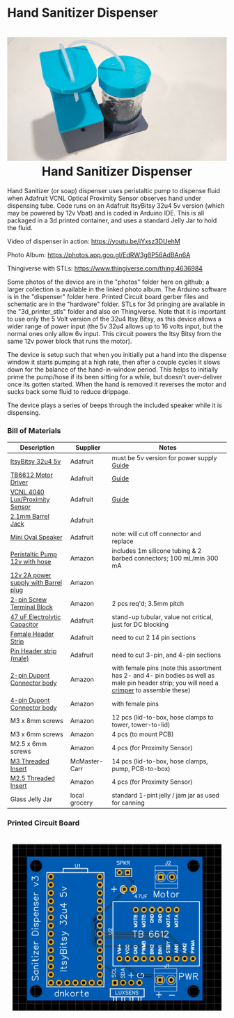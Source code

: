 # Hand Sanitizer Dispenser

<h1 align="center">
	<img width="853" src="https://github.com/dnkorte/sanitizer/blob/master/pictures/picture1_front.jpg" alt="Picture of Hand Sanitizer Dispenser"><br>Hand Sanitizer Dispenser
</h1>


Hand Sanitizer (or soap) dispenser uses peristaltic pump to dispense fluid when Adafruit VCNL Optical Proximity Sensor observes hand under dispensing tube.  Code runs on an Adafruit ItsyBitsy 32u4 5v version (which may be powered by 12v Vbat) and is coded in Arduino IDE.  This is all packaged in a 3d printed container, and uses a standard Jelly Jar to hold the fluid.

Video of dispenser in action:  https://youtu.be/iYxsz3DUehM 

Photo Album: https://photos.app.goo.gl/EdRW3g8P56AdBAn6A

Thingiverse with STLs: https://www.thingiverse.com/thing:4636984

Some photos of the device are in the "photos" folder here on github; a larger collection is available in the linked photo album.  The Arduino software is in the "dispenser" folder here.  Printed Circuit board gerber files and schematic are in the "hardware" folder. STLs for 3d pringing are available in the "3d_printer_stls" folder and also on Thingiverse.   Note that it is important to use only the 5 Volt version of the 32u4 Itsy Bitsy, as this device allows a wider range of power input (the 5v 32u4 allows up to 16 volts input, but the normal ones only allow 6v input.  This circuit powers the Itsy Bitsy from the same 12v power block that runs the motor).

The device is setup such that when you initially put a hand into the dispense window it starts pumping at a high rate, then after a couple cycles it slows down for the balance of the hand-in-window period.  This helps to initially prime the pump/hose if its been sitting for a while, but doesn't over-deliver once its gotten started.  When the hand is removed it reverses the motor and sucks back some fluid to reduce drippage.

The device plays a series of beeps through the included speaker while it is dispensing.  

### Bill of Materials

| Description | Supplier | Notes |
| ----------- | -------- | ----- | 
| [ItsyBitsy 32u4 5v](https://www.adafruit.com/product/3677) | Adafruit | must be 5v version for power supply [Guide](https://learn.adafruit.com/introducting-itsy-bitsy-32u4/overview) |
| [TB6612 Motor Driver](https://www.adafruit.com/product/2448) | Adafruit | [Guide](https://learn.adafruit.com/adafruit-tb6612-h-bridge-dc-stepper-motor-driver-breakout) |
| [VCNL 4040 Lux/Proximity Sensor](https://learn.adafruit.com/adafruit-vcnl4040-proximity-sensor/) | Adafruit | [Guide](https://www.adafruit.com/product/4161)
| [2.1mm Barrel Jack](https://www.adafruit.com/product/610) | Adafruit |
| [Mini Oval Speaker](https://www.adafruit.com/product/3923) | Adafruit | note: will cut off connector and replace |
| [Peristaltic Pump 12v with hose](https://www.amazon.com/Peristaltic-Liquid-Dosing-Silicone-Tubing/dp/B075VN1QZM) | Amazon | includes 1m silicone tubing & 2 barbed connectors; 100 mL/min 300 mA |
| [12v 2A power supply with Barrel plug](https://www.amazon.com/TMEZON-Power-Adapter-Supply-2-1mm/dp/B00Q2E5IXW) | Amazon  |
| [2-pin Screw Terminal Block](https://www.amazon.com/dp/B01C3DGIBQ/) | Amazon | 2 pcs req'd; 3.5mm pitch |
| [47 uF Electrolytic Capacitor](https://www.adafruit.com/product/2194) | Adafruit | stand-up tubular, value not critical, just for DC blocking
| [Female Header Strip](https://www.adafruit.com/product/598) | Adafruit | need  to cut 2 14 pin sections |
| [Pin Header strip (male)](https://www.adafruit.com/product/392) | Adafruit | need to cut 3-pin, and 4-pin sections |
| [2-pin Dupont Connector body](https://www.amazon.com/Hilitchi-2-54mm-Headers-Connector-Housing/dp/B012EOO9Q0/) | Amazon | with female pins (note this assortment has 2- and 4- pin bodies as well as male pin header strip; you will need a [crimper](https://www.adafruit.com/product/350) to assemble these)|
| [4-pin Dupont Connector body](https://www.amazon.com/Hilitchi-2-54mm-Headers-Connector-Housing/dp/B012EOO9Q0/) | Amazon | with female pins |
| M3 x 8mm screws | Amazon | 12 pcs (lid-to-box, hose clamps to tower, tower-to-lid) |
| M3 x 6mm screws | Amazon | 4 pcs (to mount PCB) |
| M2.5 x 6mm screws | Amazon | 4 pcs (for Proximity Sensor) |
| [M3 Threaded Insert](https://www.mcmaster.com/94459A130/) | McMaster-Carr | 14 pcs (lid-to-box, hose clamps, pump, PCB-to-box) |
| [M2.5 Threaded Insert](https://www.amazon.com/Products-Insert-Heat-Sink-Injection/dp/B07HKT5W7S/) | Amazon | 4 pcs (for Proximity Sensor) |
| Glass Jelly Jar | local grocery | standard 1-pint jelly / jam jar as used for canning |


### Printed Circuit Board
<h1 align="center">
	<img width="480" src="https://github.com/dnkorte/sanitizer/blob/master/hardware/Hand_Sanitizer_PCB_top.png" alt="Picture of Hand Sanitizer Dispenser">
</h1>